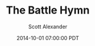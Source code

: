 ---
layout: podcast
title: "The Battle Hymn"
author: Scott Alexander
description: https://slatestarcodex.com/2014/10/01/the-battle-hymn/
date: 2014-10-01 07:00:00 PDT
length: 607107
duration: 152
guid: the-battle-hymn
---